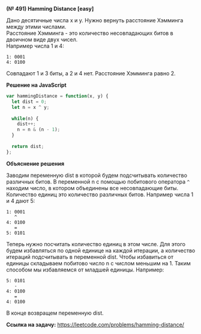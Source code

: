 **(№ 491) Hamming Distance [easy]**

Дано десятичные числа x и y. Нужно вернуть расстояние Хэмминга между этими числами.  
Расстояние Хэмминга - это количество несовпадающих битов в двоичном виде двух чисел.  
Например числа 1 и 4:
```
1: 0001
4: 0100
```
Совпадают 1 и 3 биты, а 2 и 4 нет. Расстояние Хэмминга равно 2.

**Решение на JavaScript**

```javascript
var hammingDistance = function(x, y) {
  let dist = 0;
  let n = x ^ y;
  
  while(n) {
    dist++;
    n = n & (n - 1);
  }
  
  return dist;
};
```

**Объяснение решения**

Заводим переменную dist в которой будем подсчитывать количество различных битов. В переменной n с помощью побитового оператора `^` находим число, в котором объединены все несовпадающие биты. Количество единиц это количество различных битов. Например числа 1 и 4 дают 5:
```
1: 0001
   ^
4: 0100
   =
5: 0101
```
Теперь нужно посчитать количество единиц в этом числе. Для этого будем избавляться по одной единице на каждой итерации, а количество итераций подсчитывать в переменной dist. Чтобы избавиться от единицы складываем побитово число n с числом меньшим на 1. Таким способом мы избавляемся от младшей единицы. Например:
```
5: 0101
   -
4: 0100
   =
4: 0100
```
В конце возвращем переменную dist.

**Ссылка на задачу:** https://leetcode.com/problems/hamming-distance/